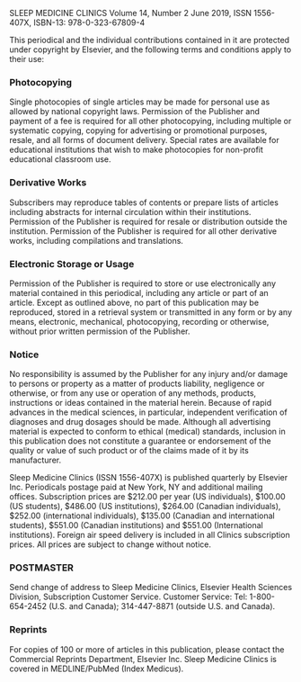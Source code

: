 SLEEP MEDICINE CLINICS Volume 14, Number 2
June 2019, ISSN 1556-407X, ISBN-13: 978-0-323-67809-4

This periodical and the individual contributions contained in it are protected under copyright by Elsevier, and the following terms and conditions apply to their use:

### Photocopying
Single photocopies of single articles may be made for personal use as allowed by national copyright laws. Permission of the Publisher and payment of a fee is required for all other photocopying, including multiple or systematic copying, copying for advertising or promotional purposes, resale, and all forms of document delivery. Special rates are available for educational institutions that wish to make photocopies for non-profit educational classroom use.

### Derivative Works
Subscribers may reproduce tables of contents or prepare lists of articles including abstracts for internal circulation within their institutions. Permission of the Publisher is required for resale or distribution outside the institution. Permission of the Publisher is required for all other derivative works, including compilations and translations.

### Electronic Storage or Usage
Permission of the Publisher is required to store or use electronically any material contained in this periodical, including any article or part of an article. Except as outlined above, no part of this publication may be reproduced, stored in a retrieval system or transmitted in any form or by any means, electronic, mechanical, photocopying, recording or otherwise, without prior written permission of the Publisher.

### Notice
No responsibility is assumed by the Publisher for any injury and/or damage to persons or property as a matter of products liability, negligence or otherwise, or from any use or operation of any methods, products, instructions or ideas contained in the material herein. Because of rapid advances in the medical sciences, in particular, independent verification of diagnoses and drug dosages should be made. Although all advertising material is expected to conform to ethical (medical) standards, inclusion in this publication does not constitute a guarantee or endorsement of the quality or value of such product or of the claims made of it by its manufacturer.

Sleep Medicine Clinics (ISSN 1556-407X) is published quarterly by Elsevier Inc. Periodicals postage paid at New York, NY and additional mailing offices. Subscription prices are $212.00 per year (US individuals), $100.00 (US students), $486.00 (US institutions), $264.00 (Canadian individuals), $252.00 (international individuals), $135.00 (Canadian and international students), $551.00 (Canadian institutions) and $551.00 (International institutions). Foreign air speed delivery is included in all Clinics subscription prices. All prices are subject to change without notice.

### POSTMASTER
Send change of address to Sleep Medicine Clinics, Elsevier Health Sciences Division, Subscription Customer Service. Customer Service: Tel: 1-800-654-2452 (U.S. and Canada); 314-447-8871 (outside U.S. and Canada).

### Reprints
For copies of 100 or more of articles in this publication, please contact the Commercial Reprints Department, Elsevier Inc. Sleep Medicine Clinics is covered in MEDLINE/PubMed (Index Medicus). 